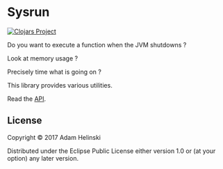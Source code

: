 # Sysrun

[![Clojars Project](https://img.shields.io/clojars/v/dvlopt/sysrun.svg)](https://clojars.org/dvlopt/sysrun)

Do you want to execute a function when the JVM shutdowns ?

Look at memory usage ?

Precisely time what is going on ?

This library provides various utilities.

Read the [API](https://dvlopt.github.io/doc/sysrun/).

## License

Copyright © 2017 Adam Helinski

Distributed under the Eclipse Public License either version 1.0 or (at
your option) any later version.
